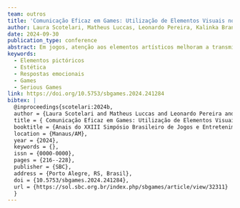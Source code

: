 ```yaml
---
team: outros
title: 'Comunicação Eficaz em Games: Utilização de Elementos Visuais no Design de Jogos'
author: Laura Scotelari, Matheus Luccas, Leonardo Pereira, Kalinka Branco
date: 2024-09-30
publication_type: conference
abstract: Em jogos, atenção aos elementos artísticos melhoram a transmissão da informação. Este trabalho explora técnicas para integrar o desenvolvimento de jogos com escolhas artísticas adequadas. Elementos pictóricos como cores, linhas, texturas e formas devem ser cautelosamente selecionados para garantir correto entendimento do jogo e seu conteúdo educacional. O mesmo se aplica à criação de personagens e interfaces. Também é discutido como integrar técnicas do Construtivismo nessas decisões pode promover aprendizado ativo e eficaz em jogos sérios, ao escolher cuidadosamente elementos de apresentação direcionado ao engajamento e retenção dos jogadores, favorecendo o uso de jogos no ensino.
keywords:
  - Elementos pictóricos
  - Estética
  - Respostas emocionais
  - Games
  - Serious Games
link: https://doi.org/10.5753/sbgames.2024.241284
bibtex: |
  @inproceedings{scotelari:2024b,
  author = {Laura Scotelari and Matheus Luccas and Leonardo Pereira and Kalinka Branco},
  title = { Comunicação Eficaz em Games: Utilização de Elementos Visuais no Design de Jogos},
  booktitle = {Anais do XXIII Simpósio Brasileiro de Jogos e Entretenimento Digital},
  location = {Manaus/AM},
  year = {2024},
  keywords = {},
  issn = {0000-0000},
  pages = {216--228},
  publisher = {SBC},
  address = {Porto Alegre, RS, Brasil},
  doi = {10.5753/sbgames.2024.241284},
  url = {https://sol.sbc.org.br/index.php/sbgames/article/view/32311}
  }
---
```

